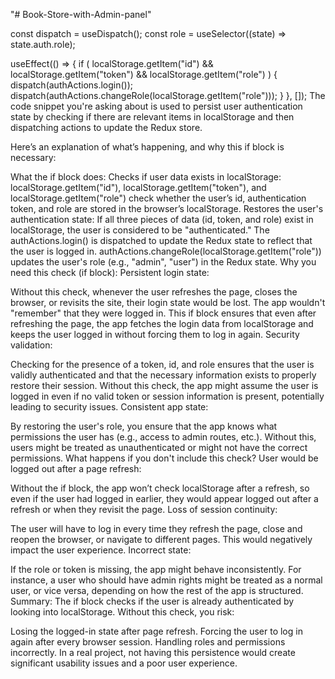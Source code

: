 "# Book-Store-with-Admin-panel" 

const dispatch = useDispatch();
  const role = useSelector((state) => state.auth.role);

  useEffect(() => {
    if (
      localStorage.getItem("id") &&
      localStorage.getItem("token") &&
      localStorage.getItem("role")
    ) {
      dispatch(authActions.login());
      dispatch(authActions.changeRole(localStorage.getItem("role")));
    }
  }, []);
The code snippet you're asking about is used to persist user authentication state by checking if there are relevant items in localStorage and then dispatching actions to update the Redux store.

Here’s an explanation of what’s happening, and why this if block is necessary:

What the if block does:
Checks if user data exists in localStorage:
localStorage.getItem("id"), localStorage.getItem("token"), and localStorage.getItem("role") check whether the user’s id, authentication token, and role are stored in the browser’s localStorage.
Restores the user's authentication state:
If all three pieces of data (id, token, and role) exist in localStorage, the user is considered to be "authenticated."
The authActions.login() is dispatched to update the Redux state to reflect that the user is logged in.
authActions.changeRole(localStorage.getItem("role")) updates the user's role (e.g., "admin", "user") in the Redux state.
Why you need this check (if block):
Persistent login state:

Without this check, whenever the user refreshes the page, closes the browser, or revisits the site, their login state would be lost. The app wouldn't "remember" that they were logged in. This if block ensures that even after refreshing the page, the app fetches the login data from localStorage and keeps the user logged in without forcing them to log in again.
Security validation:

Checking for the presence of a token, id, and role ensures that the user is validly authenticated and that the necessary information exists to properly restore their session. Without this check, the app might assume the user is logged in even if no valid token or session information is present, potentially leading to security issues.
Consistent app state:

By restoring the user's role, you ensure that the app knows what permissions the user has (e.g., access to admin routes, etc.). Without this, users might be treated as unauthenticated or might not have the correct permissions.
What happens if you don't include this check?
User would be logged out after a page refresh:

Without the if block, the app won’t check localStorage after a refresh, so even if the user had logged in earlier, they would appear logged out after a refresh or when they revisit the page.
Loss of session continuity:

The user will have to log in every time they refresh the page, close and reopen the browser, or navigate to different pages. This would negatively impact the user experience.
Incorrect state:

If the role or token is missing, the app might behave inconsistently. For instance, a user who should have admin rights might be treated as a normal user, or vice versa, depending on how the rest of the app is structured.
Summary:
The if block checks if the user is already authenticated by looking into localStorage. Without this check, you risk:

Losing the logged-in state after page refresh.
Forcing the user to log in again after every browser session.
Handling roles and permissions incorrectly.
In a real project, not having this persistence would create significant usability issues and a poor user experience.